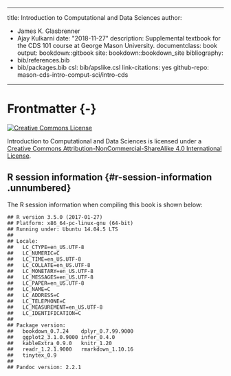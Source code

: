 
--- 
title: Introduction to Computational and Data Sciences
author:
  - James K. Glasbrenner
  - Ajay Kulkarni
date: "2018-11-27"
description: Supplemental textbook for the CDS 101 course at George Mason University.
documentclass: book
output: bookdown::gitbook
site: bookdown::bookdown_site
bibliography:
  - bib/references.bib
  - bib/packages.bib
csl: bib/apslike.csl
link-citations: yes
github-repo: mason-cds-intro-comput-sci/intro-cds
---

# Frontmatter {-}

<a rel="license" href="http://creativecommons.org/licenses/by-nc-sa/4.0/">
  <img alt="Creative Commons License" style="border-width:0" src="https://i.creativecommons.org/l/by-nc-sa/4.0/88x31.png" />
</a>

<span xmlns:dct="http://purl.org/dc/terms/" property="dct:title">Introduction to Computational and Data Sciences</span> is licensed under a <a rel="license" href="http://creativecommons.org/licenses/by-nc-sa/4.0/">Creative Commons Attribution-NonCommercial-ShareAlike 4.0 International License</a>.

## R session information {#r-session-information .unnumbered}

The R session information when compiling this book is shown below:


```
## R version 3.5.0 (2017-01-27)
## Platform: x86_64-pc-linux-gnu (64-bit)
## Running under: Ubuntu 14.04.5 LTS
## 
## Locale:
##   LC_CTYPE=en_US.UTF-8      
##   LC_NUMERIC=C              
##   LC_TIME=en_US.UTF-8       
##   LC_COLLATE=en_US.UTF-8    
##   LC_MONETARY=en_US.UTF-8   
##   LC_MESSAGES=en_US.UTF-8   
##   LC_PAPER=en_US.UTF-8      
##   LC_NAME=C                 
##   LC_ADDRESS=C              
##   LC_TELEPHONE=C            
##   LC_MEASUREMENT=en_US.UTF-8
##   LC_IDENTIFICATION=C       
## 
## Package version:
##   bookdown_0.7.24    dplyr_0.7.99.9000 
##   ggplot2_3.1.0.9000 infer_0.4.0       
##   kableExtra_0.9.0   knitr_1.20        
##   readr_1.2.1.9000   rmarkdown_1.10.16 
##   tinytex_0.9       
## 
## Pandoc version: 2.2.1
```
